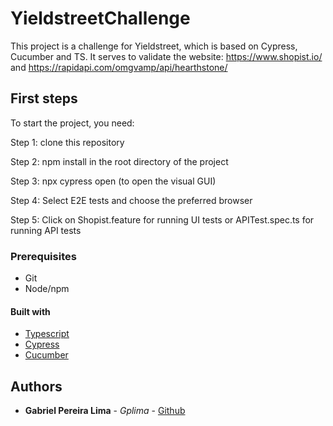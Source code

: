 # YieldstreetChallenge

This project is a challenge for Yieldstreet, which is based on Cypress, Cucumber and TS. It serves to validate the website: https://www.shopist.io/ and https://rapidapi.com/omgvamp/api/hearthstone/

## First steps

To start the project, you need:

 Step 1:
 clone this repository

 Step 2:
 npm install in the root directory of the project

 Step 3:
 npx cypress open (to open the visual GUI)

 Step 4:
 Select E2E tests and choose the preferred browser

 Step 5:
 Click on Shopist.feature for running UI tests or APITest.spec.ts for running API tests

### Prerequisites

 - Git
 - Node/npm

#### Built with

* [Typescript](https://www.typescriptlang.org/)
* [Cypress](https://www.cypress.io/)
* [Cucumber](https://cucumber.io/)

## Authors

* **Gabriel Pereira Lima** - *Gplima* - [Github](https://github.com/GpLima)

